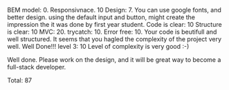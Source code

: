 BEM model: 0.
Responsivnace.  10
Design: 7. You can use google fonts, and better design. using the default input and button, might create the impression the it was done by first year student.
Code is clear: 10
Structure is clear: 10
MVC: 20. 
trycatch: 10. 
Error free: 10. 
    Your code is beutifull and well structured. It seems that you hagled the complexity of the project very well. Well Done!!!
level 3: 10
Level of complexity is very good :-)

Well done. Please work on the design, and it will be great way to become a full-stack developer.

Total: 87



